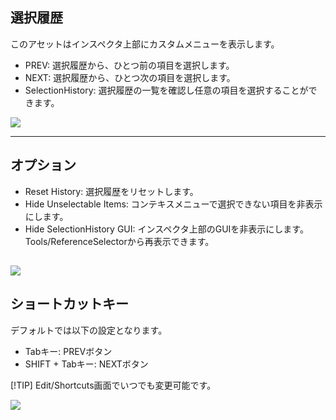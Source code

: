## 選択履歴

このアセットはインスペクタ上部にカスタムメニューを表示します。
- PREV: 選択履歴から、ひとつ前の項目を選択します。
- NEXT: 選択履歴から、ひとつ次の項目を選択します。
- SelectionHistory: 選択履歴の一覧を確認し任意の項目を選択することができます。

![](https://emptybraces.github.io/reference-selector/images/selection_history1.jpg)

---
## オプション 
- Reset History: 選択履歴をリセットします。
- Hide Unselectable Items: コンテキスメニューで選択できない項目を非表示にします。
- Hide SelectionHistory GUI: インスペクタ上部のGUIを非表示にします。Tools/ReferenceSelectorから再表示できます。

![](https://emptybraces.github.io/reference-selector/images/selection_history2.jpg)
---
## ショートカットキー

デフォルトでは以下の設定となります。

- Tabキー: PREVボタン
- SHIFT + Tabキー: NEXTボタン

[!TIP]
Edit/Shortcuts画面でいつでも変更可能です。

![](https://emptybraces.github.io/reference-selector/images/selection_history3.jpg)

